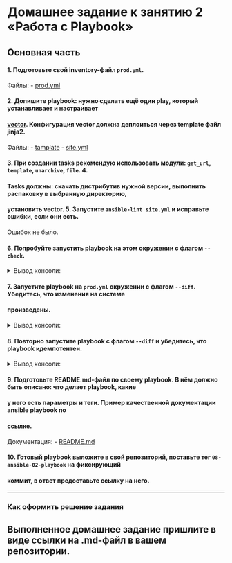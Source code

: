 # Домашнее задание к занятию 2 «Работа с Playbook»
## Основная часть
#### 1. Подготовьте свой inventory-файл `prod.yml`.
Файлы: - [prod.yml](playbook/inventory/prod.yml)
#### 2. Допишите playbook: нужно сделать ещё один play, который устанавливает и настраивает 
#### [vector](https://vector.dev). Конфигурация vector должна деплоиться через template файл jinja2.
Файлы: - [tamplate](playbook/templates) - [site.yml](playbook/site.yml)
#### 3. При создании tasks рекомендую использовать модули: `get_url`, `template`, `unarchive`, `file`. 4. 
#### Tasks должны: скачать дистрибутив нужной версии, выполнить распаковку в выбранную директорию, 
#### установить vector. 5. Запустите `ansible-lint site.yml` и исправьте ошибки, если они есть.
Ошибок не было.
#### 6. Попробуйте запустить playbook на этом окружении с флагом `--check`.
<details> <summary>Вывод консоли:</summary> 
  ```sh [slava@localhost playbook]$ ansible-playbook -i inventory/prod.yml site.yml --check 
  PLAY [Install Clickhouse] ****************************************************** 
  TASK [Gathering Facts] ********************************************************* ok: [clickhouse-01] 
  TASK [Get clickhouse distrib] ************************************************** ok: [clickhouse-01] => (item=clickhouse-client) ok: 
[clickhouse-01] => (item=clickhouse-server) ok: [clickhouse-01] => (item=clickhouse-common-static) 
  TASK [Install clickhouse packages] ********************************************* ok: [clickhouse-01] 
  TASK [Create database] ********************************************************* skipping: [clickhouse-01] 
  PLAY [Install Vector] ********************************************************** 
  TASK [Gathering Facts] ********************************************************* ok: [clickhouse-02] 
  TASK [Download vector packages] ************************************************ ok: [clickhouse-02] 
  TASK [Install vector packages] ************************************************* ok: [clickhouse-02] 
  TASK [Apply vector template] *************************************************** ok: [clickhouse-02] 
  TASK [Change vector systemd unit] ********************************************** ok: [clickhouse-02] 
  PLAY RECAP ********************************************************************* clickhouse-01 : 
  ok=3 changed=0 unreachable=0 failed=0 skipped=1 rescued=0 ignored=0 clickhouse-02 : 
  ok=5 changed=0 unreachable=0 failed=0 skipped=0 rescued=0 ignored=0 
  ``` </details>
  
#### 7. Запустите playbook на `prod.yml` окружении с флагом `--diff`. Убедитесь, что изменения на системе 
#### произведены.
<details> <summary>Вывод консоли:</summary> 
  ```sh [slava@localhost playbook]$ ansible-playbook -i inventory/prod.yml site.yml --diff 
  PLAY [Install Clickhouse] ***************************************************** 
  TASK [Gathering Facts] ********************************************************* ok: [clickhouse-01] 
  TASK [Get clickhouse distrib] ************************************************** ok: [clickhouse-01] => (item=clickhouse-client) ok: 
[clickhouse-01] => (item=clickhouse-server) ok: [clickhouse-01] => (item=clickhouse-common-static) 
  TASK [Install clickhouse packages] ********************************************* ok: [clickhouse-01] 
  TASK [Create database] ********************************************************* ok: [clickhouse-01] 
  PLAY [Install Vector] ********************************************************** 
  TASK [Gathering Facts] ********************************************************* ok: [clickhouse-02] 
  TASK [Download vector packages] ************************************************ ok: [clickhouse-02] 
  TASK [Install vector packages] ************************************************* ok: [clickhouse-02] 
  TASK [Apply vector template] *************************************************** ok: [clickhouse-02] 
  TASK [Change vector systemd unit] ********************************************** ok: [clickhouse-02] 
  PLAY RECAP ********************************************************************* clickhouse-01 : 
  ok=4 changed=0 unreachable=0 failed=0 skipped=0 rescued=0 ignored=0 clickhouse-02 : 
  ok=5 changed=0 unreachable=0 failed=0 skipped=0 rescued=0 ignored=0 
  ``` </details>
  
#### 8. Повторно запустите playbook с флагом `--diff` и убедитесь, что playbook идемпотентен.
<details> <summary>Вывод консоли:</summary> 
  ```sh [slava@localhost playbook]$ ansible-playbook -i inventory/prod.yml site.yml --diff 
  PLAY [Install Clickhouse] ****************************************************** 
  TASK [Gathering Facts] ********************************************************* ok: [clickhouse-01] 
  TASK [Get clickhouse distrib] ************************************************** ok: [clickhouse-01] => (item=clickhouse-client) ok: 
[clickhouse-01] => (item=clickhouse-server) ok: [clickhouse-01] => (item=clickhouse-common-static) 
  TASK [Install clickhouse packages] ********************************************* ok: [clickhouse-01] 
  TASK [Create database] ********************************************************* ok: [clickhouse-01] 
  PLAY [Install Vector] ********************************************************** 
  TASK [Gathering Facts] ********************************************************* ok: [clickhouse-02] 
  TASK [Download vector packages] ************************************************ ok: [clickhouse-02] 
  TASK [Install vector packages] ************************************************* ok: [clickhouse-02] 
  TASK [Apply vector template] *************************************************** ok: [clickhouse-02] 
  TASK [Change vector systemd unit] ********************************************** ok: [clickhouse-02] 
  PLAY RECAP ********************************************************************* clickhouse-01 : 
  ok=4 changed=0 unreachable=0 failed=0 skipped=0 rescued=0 ignored=0 clickhouse-02 : 
  ok=5 changed=0 unreachable=0 failed=0 skipped=0 rescued=0 ignored=0 
  ``` </details>
  
#### 9. Подготовьте README.md-файл по своему playbook. В нём должно быть описано: что делает playbook, какие 
#### у него есть параметры и теги. Пример качественной документации ansible playbook по 
#### [ссылке](https://github.com/opensearch-project/ansible-playbook).
Документация: - [README.md](playbook/README.md)
#### 10. Готовый playbook выложите в свой репозиторий, поставьте тег `08-ansible-02-playbook` на фиксирующий 
#### коммит, в ответ предоставьте ссылку на него.
---
### Как оформить решение задания
Выполненное домашнее задание пришлите в виде ссылки на .md-файл в вашем репозитории.
---

